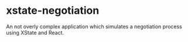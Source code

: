 # xstate-negotiation
An not overly complex application which simulates a negotiation process using XState and React.
